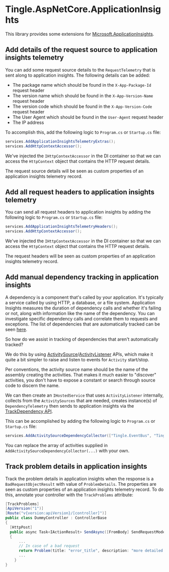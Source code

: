 # Tingle.AspNetCore.ApplicationInsights

This library provides some extensions for [Microsoft.ApplicationInsights](https://github.com/Microsoft/ApplicationInsights-dotnet).

## Add details of the request source to application insights telemetry

You can add some request source details to the `RequestTelemetry` that is sent along to application insights. The following details can be added:

- The package name which should be found in the `X-App-Package-Id` request header
- The version name which should be found in the `X-App-Version-Name` request header
- The version code which should be found in the `X-App-Version-Code` request header
- The User Agent which should be found in the `User-Agent` request header
- The IP address

To accomplish this, add the following logic to `Program.cs` or `Startup.cs` file:

```cs
services.AddApplicationInsightsTelemetryExtras();
services.AddHttpContextAccessor();
```

We've injected the `IHttpContextAccessor` in the DI container so that we can access the `HttpContext` object that contains the HTTP request details.

The request source details will be seen as custom properties of an application insights telemetry record.

## Add all request headers to application insights telemetry

You can send all request headers to application insights by adding the following logic to `Program.cs` or `Startup.cs` file:

```cs
services.AddApplicationInsightsTelemetryHeaders();
services.AddHttpContextAccessor();
```

We've injected the `IHttpContextAccessor` in the DI container so that we can access the `HttpContext` object that contains the HTTP request details.

The request headers will be seen as custom properties of an application insights telemetry record.

## Add manual dependency tracking in application insights

A dependency is a component that's called by your application. It's typically a service called by using HTTP, a database, or a file system. Application Insights measures the duration of dependency calls and whether it's failing or not, along with information like the name of the dependency. You can investigate specific dependency calls and correlate them to requests and exceptions. The list of dependencies that are automatically tracked can be seen [here](https://learn.microsoft.com/en-us/azure/azure-monitor/app/asp-net-dependencies).

So how do we assist in tracking of dependencies that aren't automatically tracked?

We do this by using [ActivitySource](https://learn.microsoft.com/en-us/dotnet/api/system.diagnostics.activitysource?view=net-5.0&ref=jimmybogard.com)/[ActivityListener](https://learn.microsoft.com/en-us/dotnet/api/system.diagnostics.activitylistener?view=net-5.0&ref=jimmybogard.com) APIs, which make it quite a bit simpler to raise and listen to events for `Activity` start/stop.

Per conventions, the activity source name should be the name of the assembly creating the activities. That makes it much easier to "discover" activities, you don't have to expose a constant or search through source code to discern the name.

We can then create an `IHostedService` that uses `ActivityListener` internally, collects from the `ActivitySources` that are needed, creates instance(s) of `DependencyTelemetry` then sends to application insights via the [TrackDependency API](https://learn.microsoft.com/en-us/azure/azure-monitor/app/api-custom-events-metrics#trackdependency).

This can be accomplished by adding the following logic to `Program.cs` or `Startup.cs` file:

```cs
services.AddActivitySourceDependencyCollector(["Tingle.EventBus", "Tingle.Extensions.MongoDB"]);
```

You can replace the array of activities supplied in `AddActivitySourceDependencyCollector(...)` with your own.

## Track problem details in application insights

Track the problem details in application insights when the response is a `BadRequestObjectResult` with value of `ProblemDetails`. The properties are seen as custom properties of an application insights telemetry record. To do this, annotate your controller with the `TrackProblems` attribute:

```cs
[TrackProblems]
[ApiVersion("1")]
[Route("v{version:apiVersion}/[controller]")]
public class DummyController : ControllerBase
{
  [HttpPost]
  public async Task<IActionResult> SendAsync([FromBody] SendRequestModel model)
  {
      ...
      // In case of a bad request
      return Problem(title: "error_title", description: "more detailed description", statusCode: 400);
      ...
    }
}
```
